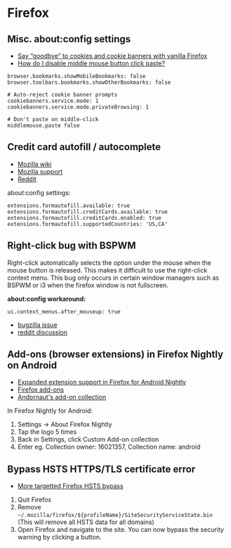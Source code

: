# Firefox

## Misc. about:config settings

* [Say “goodbye” to cookies and cookie banners with vanilla Firefox](https://beehaw.org/post/908043)
* [How do I disable middle mouse button click paste?](https://askubuntu.com/a/97309)

```
browser.bookmarks.showMobileBookmarks: false
browser.toolbars.bookmarks.showOtherBookmarks: false

# Auto-reject cookie banner prompts
cookiebanners.service.mode: 1
cookiebanners.service.mode.privateBrowsing: 1

# Don't paste on middle-click
middlemouse.paste false
```

## Credit card autofill / autocomplete

* [Mozilla wiki](https://wiki.mozilla.org/Firefox/Features/Form_Autofill#Release)
* [Mozilla support](https://support.mozilla.org/en-US/kb/credit-card-autofill)
* [Reddit](https://www.reddit.com/r/firefox/comments/kcdacw/no_credit_card_auto_fill_option_already_tried/)

about:config settings:
```
extensions.formautofill.available: true
extensions.formautofill.creditCards.available: true
extensions.formautofill.creditCards.enabled: true
extensions.formautofill.supportedCountries: 'US,CA'
```

## Right-click bug with BSPWM

Right-click automatically selects the option under the mouse when the mouse button is released. This makes it difficult to use the right-click context menu. This bug only occurs in certain window managers such as BSPWM or i3 when the firefox window is not fullscreen.

**about:config workaround:**

```
ui.context_menus.after_mouseup: true
```

* [bugzilla issue](https://bugzilla.mozilla.org/show_bug.cgi?id=1472544)
* [reddit discussion](https://www.reddit.com/r/i3wm/comments/88k0yt/right_mouse_btn_instantly_clicks_first_option_in/) 

## Add-ons (browser extensions) in Firefox Nightly on Android

- [Expanded extension support in Firefox for Android Nightly](https://blog.mozilla.org/addons/2020/09/29/expanded-extension-support-in-firefox-for-android-nightly/)
- [Firefox add-ons](https://addons.mozilla.org/en-CA/firefox/)
- [Andornaut's add-on collection](https://addons.mozilla.org/en-CA/firefox/collections/)

In Firefox Nightly for Android:

1. Settings -> About Firefox Nightly
1. Tap the logo 5 times
1. Back in Settings, click Custom Add-on collection
1. Enter eg. Collection owner: 16021357, Collection name: android

## Bypass HSTS HTTPS/TLS certificate error

* [More targetted Firefox HSTS bypass](https://sim642.eu/blog/2024/08/10/firefox-hsts-bypass/)

1. Quit Firefox
1. Remove `~/.mozilla/firefox/${profileName}/SiteSecurityServiceState.bin` (This will remove all HSTS data for all domains)
1. Open Firefox and navigate to the site. You can now bypass the security warning by clicking a button.
